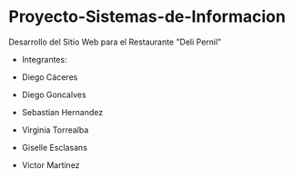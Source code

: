 # Proyecto-Sistemas-de-Informacion
Desarrollo del Sitio Web para el Restaurante "Deli Pernil"

* Integrantes:

- Diego Cáceres

- Diego Goncalves

- Sebastian Hernandez

- Virginia Torrealba

- Giselle Esclasans

- Victor Martinez

